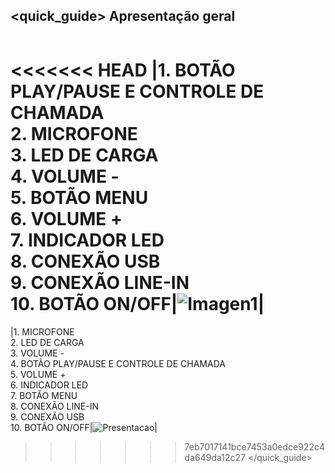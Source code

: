 ## <quick_guide> Apresentação geral

|  |  |
|:-------|:-------|
<<<<<<< HEAD
|1.	BOTÃO PLAY/PAUSE E CONTROLE DE CHAMADA <br> 2.	MICROFONE <br> 3.	LED DE CARGA <br> 4. VOLUME - <br> 5.	BOTÃO MENU <br> 6. VOLUME +	<br> 7.	INDICADOR LED <br> 8.	CONEXÃO USB <br> 9.	CONEXÃO LINE-IN <br> 10. BOTÃO ON/OFF|![Imagen1](http://static.energysistem.com/images/manuals/39974/532c737a1454e.jpg)|
=======
|1.	MICROFONE <br> 2. LED DE CARGA <br> 3. VOLUME - <br> 4. BOTÃO PLAY/PAUSE E CONTROLE DE CHAMADA <br> 5. VOLUME + <br> 6. INDICADOR LED	<br> 7.	BOTÃO MENU <br> 8. CONEXÃO LINE-IN <br> 9.	CONEXÃO USB <br> 10. BOTÃO ON/OFF|![Presentacao](http://static.energysistem.com/images/manuals/39974/53c399a6d769d.jpg)|
>>>>>>> 7eb7017141bce7453a0edce922c4da649da12c27
</quick_guide>
